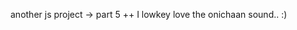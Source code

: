 another js project -> part 5
                                   ++ I lowkey love the onichaan sound.. :)
